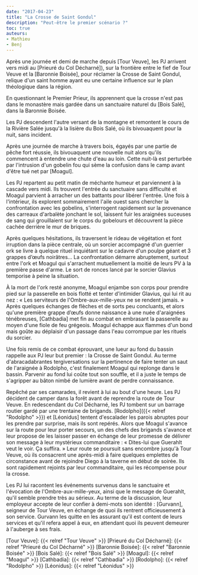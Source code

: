 ```yaml
---
date: "2017-04-23"
title: "La Crosse de Saint Gondul"
description: "Peut-être le premier scénario ?"
toc: true
auteurs:
- Mathieu
- Benj
---
```


Après une journée et demi de marche depuis [Tour Veuve], les PJ arrivent vers midi au [Prieuré du Col Décharné]),
sur la frontière entre le fief de Tour Veuve et la [Baronnie Boisée], pour réclamer la Crosse de Saint Gondul,
relique d'un saint homme ayant eu une certaine influence sur le plan théologique dans la région.

En questionnant le Premier Prieur, ils apprennent que la crosse n'est pas dans le monastère mais gardée dans un sanctuaire naturel du [Bois Salé],
dans la Baronnie Boisée.

Les PJ descendent l'autre versant de la montagne et remontent le cours de la Rivière Salée jusqu'à la lisière du Bois Salé,
où ils bivouaquent pour la nuit, sans incident.

Après une journée de marche à travers bois, égayés par une partie de pêche fort réussie, ils bivouaquent
une nouvelle nuit alors qu'ils commencent à entendre une chute d'eau au loin. Cette nuit-là est perturbée par l'intrusion
d'un gobelin fou qui sème la confusion dans le camp avant d'être tué net par [Moagul].

Les PJ repartent au petit matin de méchante humeur et parviennent à la cascade vers midi.
Ils trouvent l'entrée du sanctuaire sans difficulté et Moagul parvient à arracher un des battants pour libérer l'entrée.
Une fois à l'intérieur, ils explorent sommairement l'aile ouest sans chercher la confrontation avec les gobelins,
s'interrogent rapidement sur la provenance des carreaux d'arbalète jonchant le sol, laissent fuir les araignées suceuses
de sang qui grouillaient sur le corps du gobelours et découvrent la pièce cachée derrière le mur de briques.

Après quelques hésitations, ils traversent le rideau de végétation et font irruption dans la pièce centrale, où un sorcier
accompagné d'un guerrier ork se livre à quelque rituel inquiétant sur le cadavre d'un poulpe géant et 3 grappes d’œufs noirâtres...
La confrontation démarre abruptement, surtout entre l'ork et Moagul qui s'arrachent mutuellement la moitié de leurs PV à la première passe d'arme.
Le sort de ronces lancé par le sorcier Glavius temporise à peine la situation.

À la mort de l'ork resté anonyme, Moagul enjambe son corps pour prendre pied sur la passerelle en bois flotté et tenter d'intimider Glavius, qui lui rit au nez :
« Les serviteurs de l'Ombre-aux-mille-yeux ne se rendent jamais. »
Après quelques échanges de flèches et de sorts peu concluants, et alors qu'une première grappe d’œufs donne naissance à
une nuée d'araignées ténébreuses, [Cathbadia] met fin au combat en embrasant la passerelle au moyen d'une fiole de feu grégeois.
Moagul échappe aux flammes d'un bond mais goûte au déplaisir d'un passage dans l'eau corrompue par les rituels du sorcier.

Une fois remis de ce combat éprouvant, une lueur au fond du bassin rappelle aux PJ leur but premier : la Crosse de Saint Gondul.
Au terme d'abracadabrantes tergiversations sur la pertinence de faire tenter un saut de l'araignée à Rodolpho,
c'est finalement Moagul qui replonge dans le bassin. Parvenir au fond lui coûte tout son souffle,
et il a juste le temps de s'agripper au bâton nimbé de lumière avant de perdre connaissance.

Repêché par ses camarades, il revient à lui au bout d'une heure. Les PJ décident de camper dans la forêt avant de reprendre la route de Tour Veuve.
En redescendant du Col Décharné, les PJ tombent sur un barrage routier gardé par une trentaine de brigands.
[Rodolpho]({{< relref "Rodolpho" >}}) et [Léonidus] tentent d'escalader les parois abruptes pour les prendre par surprise, mais ils sont repérés.
Alors que Moagul s'avance sur la route pour leur porter secours, un des chefs des brigands s'avance et leur propose de
les laisser passer en échange de leur promesse de délivrer son message à leur mystérieux commanditaire :
« Dites-lui que Guerahlt veut le voir. Ça suffira. »
Leur route se poursuit sans encombre jusqu'à Tour Veuve, où ils consacrent une après-midi à faire quelques emplettes de
circonstance avant de rejoindre Diego à la taverne en début de soirée. Ils sont rapidement rejoints par leur commanditaire,
qui les récompense pour la crosse.

Les PJ lui racontent les événements survenus dans le sanctuaire et l'évocation de l'Ombre-aux-mille-yeux, ainsi que le message de Guerahlt,
qu'il semble prendre très au sérieux. Au terme de la discussion,
leur employeur accepte de leur confier à demi-mots son identité : [Gurvann], seigneur de Tour Veuve,
en échange de quoi ils rentrent officieusement à son service.
Gurvann les quitte en les assurant qu'il est content de leurs services et qu'il refera appel à eux,
en attendant quoi ils peuvent demeurer à l'auberge à ses frais.

[Tour Veuve]: {{< relref "Tour Veuve" >}}
[Prieuré du Col Décharné]: {{< relref "Prieuré du Col Décharné" >}}
[Baronnie Boisée]: {{< relref "Baronnie Boisée" >}}
[Bois Salé]: {{< relref "Bois Salé" >}}
[Moagul]: {{< relref "Moagul" >}}
[Cathbadia]: {{< relref "Cathbadia" >}}
[Rodolpho]: {{< relref "Rodolpho" >}}
[Léonidus]: {{< relref "Léonidus" >}}